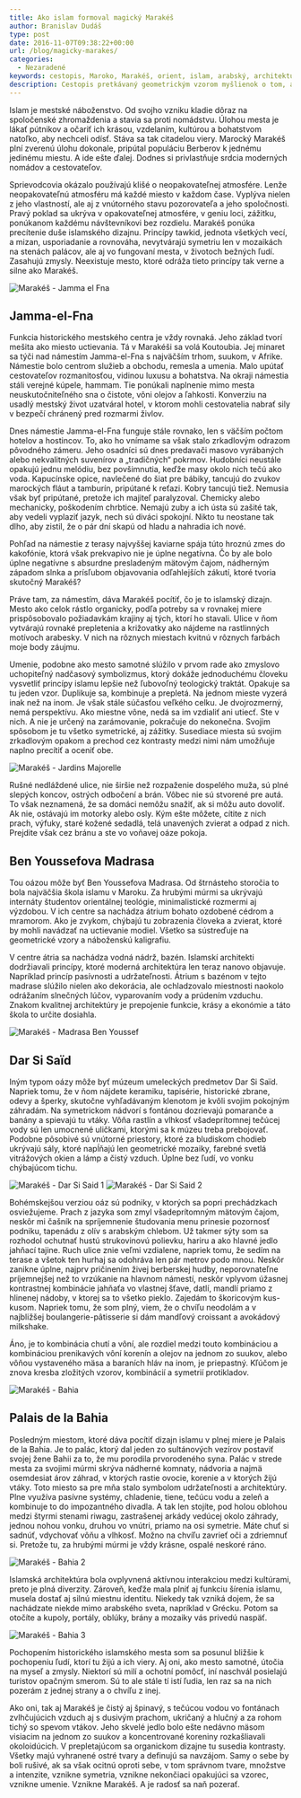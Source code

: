 ```yaml
---
title: Ako islam formoval magický Marakéš
author: Branislav Dudáš
type: post
date: 2016-11-07T09:38:22+00:00
url: /blog/magicky-marakes/
categories:
  - Nezaradené
keywords: cestopis, Maroko, Marakéš, orient, islam, arabský, architektúra, mesto, dizajn, Jamma-el-Fna Ben Youssef, madrasa, Dar Si Saïd, palác, Bahia
description: Cestopis pretkávaný geometrickým vzorom myšlienok o tom, ako Islam formoval rast marockého mesta Marakéš.
---
```

Islam je mestské náboženstvo. Od svojho vzniku kladie dôraz na spoločenské zhromaždenia a stavia sa proti nomádstvu. Úlohou mesta je lákať pútnikov a očariť ich krásou, vzdelaním, kultúrou a bohatstvom<!--more--> natoľko, aby nechceli odísť. Stáva sa tak citadelou viery. Marocký Marakéš plní zverenú úlohu dokonale, pripútal populáciu Berberov k jednému jedinému miestu. A ide ešte ďalej. Dodnes si privlastňuje srdcia moderných nomádov a cestovateľov.

Sprievodcovia okázalo používajú klišé o neopakovateľnej atmosfére. Lenže neopakovateľnú atmosféru má každé miesto v každom čase. Vyplýva nielen z jeho vlastností, ale aj z vnútorného stavu pozorovateľa a jeho spoločnosti. Pravý poklad sa ukrýva v opakovateľnej atmosfére, v geniu loci, zážitku, ponúkanom každému návštevníkovi bez rozdielu. Marakéš ponúka precítenie duše islamského dizajnu. Princípy tawkid, jednota všetkých vecí, a mizan, usporiadanie a rovnováha, nevytvárajú symetriu len v mozaikách na stenách palácov, ale aj vo fungovaní mesta, v životoch bežných ľudí. Zasahujú zmysly. Neexistuje mesto, ktoré odráža tieto princípy tak verne a silne ako Marakéš.

<img class="aligncenter wp-image-184 size-large" src="https://i2.wp.com/www.branislavdudas.com/wp-content/uploads/2016/05/jamma_el_fna.jpg?resize=640%2C427&#038;ssl=1" alt="Marakéš - Jamma el Fna" srcset="https://i2.wp.com/www.branislavdudas.com/wp-content/uploads/2016/05/jamma_el_fna.jpg?resize=1024%2C683&ssl=1 1024w, https://i2.wp.com/www.branislavdudas.com/wp-content/uploads/2016/05/jamma_el_fna.jpg?resize=300%2C200&ssl=1 300w, https://i2.wp.com/www.branislavdudas.com/wp-content/uploads/2016/05/jamma_el_fna.jpg?resize=768%2C512&ssl=1 768w, https://i2.wp.com/www.branislavdudas.com/wp-content/uploads/2016/05/jamma_el_fna.jpg?resize=1272%2C848&ssl=1 1272w, https://i2.wp.com/www.branislavdudas.com/wp-content/uploads/2016/05/jamma_el_fna.jpg?w=1600&ssl=1 1600w" sizes="(max-width: 640px) 100vw, 640px" data-recalc-dims="1" />

## Jamma-el-Fna

Funkcia historického mestského centra je vždy rovnaká. Jeho základ tvorí mešita ako miesto uctievania. Tá v Marakéši sa volá Koutoubia. Jej minaret sa týči nad námestím Jamma-el-Fna s najväčším trhom, suukom, v Afrike. Námestie bolo centrom služieb a obchodu, remesla a umenia. Malo upútať cestovateľov rozmanitosťou, vidinou luxusu a bohatstva. Na okraji námestia stáli verejné kúpele, hammam. Tie ponúkali naplnenie mimo mesta neuskutočniteľného sna o čistote, vôni olejov a ľahkosti. Konverziu na usadlý mestský život uzatváral hotel, v ktorom mohli cestovatelia nabrať sily v bezpečí chránený pred rozmarmi živlov.

Dnes námestie Jamma-el-Fna funguje stále rovnako, len s väčším počtom hotelov a hostincov. To, ako ho vnímame sa však stalo zrkadlovým odrazom pôvodného zámeru. Jeho osadníci sú dnes predavači masovo vyrábaných alebo nekvalitných suvenírov a „tradičných“ pokrmov. Hudobníci neustále opakujú jednu melódiu, bez povšimnutia, keďže masy okolo nich tečú ako voda. Kapucínske opice, navlečené do šiat pre bábiky, tancujú do zvukov marockých fláut a tamburín, pripútané k reťazi. Kobry tancujú tiež. Nemusia však byť pripútané, pretože ich majiteľ paralyzoval. Chemicky alebo mechanicky, poškodením chrbtice. Nemajú zuby a ich ústa sú zašité tak, aby vedeli vyplaziť jazyk, nech sú diváci spokojní. Nikto tu neostane tak dlho, aby zistil, že o pár dní skapú od hladu a nahradia ich nové.

Pohľad na námestie z terasy najvyššej kaviarne spája túto hroznú zmes do kakofónie, ktorá však prekvapivo nie je úplne negatívna. Čo by ale bolo úplne negatívne s absurdne presladeným mätovým čajom, nádherným západom slnka a prísľubom objavovania odľahlejších zákutí, ktoré tvoria skutočný Marakéš?

Práve tam, za námestím, dáva Marakéš pocítiť, čo je to islamský dizajn. Mesto ako celok rástlo organicky, podľa potreby sa v rovnakej miere prispôsobovalo požiadavkám krajiny aj tých, ktorí ho stavali. Ulice v ňom vytvárajú rovnaké prepletenia a križovatky ako nájdeme na rastlinných motívoch arabesky. V nich na rôznych miestach kvitnú v rôznych farbách moje body záujmu.

Umenie, podobne ako mesto samotné slúžilo v prvom rade ako zmyslovo uchopiteľný nadčasový symbolizmus, ktorý dokáže jednoduchému človeku vysvetliť princípy islamu lepšie než ľubovoľný teologický traktát. Opakuje sa tu jeden vzor. Duplikuje sa, kombinuje a prepletá. Na jednom mieste vyzerá inak než na inom. Je však stále súčasťou veľkého celku. Je dvojrozmerný, nemá perspektívu. Ako miestne vône, nedá sa im vzdialiť ani utiecť. Ste v nich. A nie je určený na zarámovanie, pokračuje do nekonečna. Svojim spôsobom je tu všetko symetrické, aj zážitky. Susediace miesta sú svojim zrkadlovým opakom a prechod cez kontrasty medzi nimi nám umožňuje naplno precítiť a oceniť obe.

<img class="aligncenter wp-image-186 size-large" src="https://i0.wp.com/www.branislavdudas.com/wp-content/uploads/2016/05/jardins_majorelle.jpg?resize=640%2C427&#038;ssl=1" alt="Marakéš - Jardins Majorelle" srcset="https://i0.wp.com/www.branislavdudas.com/wp-content/uploads/2016/05/jardins_majorelle.jpg?resize=1024%2C683&ssl=1 1024w, https://i0.wp.com/www.branislavdudas.com/wp-content/uploads/2016/05/jardins_majorelle.jpg?resize=300%2C200&ssl=1 300w, https://i0.wp.com/www.branislavdudas.com/wp-content/uploads/2016/05/jardins_majorelle.jpg?resize=768%2C512&ssl=1 768w, https://i0.wp.com/www.branislavdudas.com/wp-content/uploads/2016/05/jardins_majorelle.jpg?resize=1272%2C848&ssl=1 1272w, https://i0.wp.com/www.branislavdudas.com/wp-content/uploads/2016/05/jardins_majorelle.jpg?w=1920&ssl=1 1920w" sizes="(max-width: 640px) 100vw, 640px" data-recalc-dims="1" />

Rušné nedláždené ulice, nie širšie než rozpaženie dospelého muža, sú plné slepých koncov, ostrých odbočení a brán. Vôbec nie sú stvorené pre autá. To však neznamená, že sa domáci nemôžu snažiť, ak si môžu auto dovoliť. Ak nie, ostávajú im motorky alebo osly. Kým ešte môžete, cítite z nich prach, výfuky, staré kožené sedadlá, telá unavených zvierat a odpad z nich. Prejdite však cez bránu a ste vo voňavej oáze pokoja.

## Ben Youssefova Madrasa

Tou oázou môže byť Ben Youssefova Madrasa. Od štrnásteho storočia to bola najväčšia škola islamu v Maroku. Za hrubými múrmi sa ukrývajú internáty študentov orientálnej teológie, minimalistické rozmermi aj výzdobou. V ich centre sa nachádza átrium bohato ozdobené cédrom a mramorom. Ako je zvykom, chýbajú tu zobrazenia človeka a zvierat, ktoré by mohli navádzať na uctievanie modiel. Všetko sa sústreďuje na geometrické vzory a náboženskú kaligrafiu.

V centre átria sa nachádza vodná nádrž, bazén. Islamskí architekti dodržiavali princípy, ktoré moderná architektúra len teraz nanovo objavuje. Napríklad princíp pasívnosti a udržateľnosti. Átrium s bazénom v tejto madrase slúžilo nielen ako dekorácia, ale ochladzovalo miestnosti naokolo odrážaním slnečných lúčov, vyparovaním vody a prúdením vzduchu. Znakom kvalitnej architektúry je prepojenie funkcie, krásy a ekonómie a táto škola to určite dosiahla.

<img class="aligncenter wp-image-187 size-large" src="https://i1.wp.com/www.branislavdudas.com/wp-content/uploads/2016/05/madrassa.jpg?resize=640%2C426&#038;ssl=1" alt="Marakéš - Madrasa Ben Youssef" srcset="https://i1.wp.com/www.branislavdudas.com/wp-content/uploads/2016/05/madrassa.jpg?resize=1024%2C682&ssl=1 1024w, https://i1.wp.com/www.branislavdudas.com/wp-content/uploads/2016/05/madrassa.jpg?resize=300%2C200&ssl=1 300w, https://i1.wp.com/www.branislavdudas.com/wp-content/uploads/2016/05/madrassa.jpg?resize=768%2C512&ssl=1 768w, https://i1.wp.com/www.branislavdudas.com/wp-content/uploads/2016/05/madrassa.jpg?resize=1272%2C848&ssl=1 1272w, https://i1.wp.com/www.branislavdudas.com/wp-content/uploads/2016/05/madrassa.jpg?w=1280&ssl=1 1280w" sizes="(max-width: 640px) 100vw, 640px" data-recalc-dims="1" />

## Dar Si Saïd

Iným typom oázy môže byť múzeum umeleckých predmetov Dar Si Saïd. Napriek tomu, že v ňom nájdete keramiku, tapisérie, historické zbrane, odevy a šperky, skutočne vyhľadávaným klenotom je kvôli svojim pokojným záhradám. Na symetrickom nádvorí s fontánou dozrievajú pomaranče a banány a spievajú tu vtáky. Vôňa rastlín a vlhkosť všadeprítomnej tečúcej vody sú len umocnené uličkami, ktorými sa k múzeu treba prebojovať. Podobne pôsobivé sú vnútorné priestory, ktoré za bludiskom chodieb ukrývajú sály, ktoré napĺňajú len geometrické mozaiky, farebné svetlá vitrážových okien a lámp a čistý vzduch. Úplne bez ľudí, vo vonku chýbajúcom tichu.

<img class="aligncenter wp-image-188 size-large" src="https://i0.wp.com/www.branislavdudas.com/wp-content/uploads/2016/05/dar_si_said1.jpg?resize=640%2C960&#038;ssl=1" alt="Marakéš - Dar Si Said 1" srcset="https://i0.wp.com/www.branislavdudas.com/wp-content/uploads/2016/05/dar_si_said1.jpg?resize=683%2C1024&ssl=1 683w, https://i0.wp.com/www.branislavdudas.com/wp-content/uploads/2016/05/dar_si_said1.jpg?resize=200%2C300&ssl=1 200w, https://i0.wp.com/www.branislavdudas.com/wp-content/uploads/2016/05/dar_si_said1.jpg?resize=768%2C1152&ssl=1 768w, https://i0.wp.com/www.branislavdudas.com/wp-content/uploads/2016/05/dar_si_said1.jpg?w=1067&ssl=1 1067w" sizes="(max-width: 640px) 100vw, 640px" data-recalc-dims="1" />

<img class="aligncenter wp-image-189 size-large" src="https://i0.wp.com/www.branislavdudas.com/wp-content/uploads/2016/05/dar_si_said2.jpg?resize=640%2C426&#038;ssl=1" alt="Marakéš - Dar Si Said 2" srcset="https://i0.wp.com/www.branislavdudas.com/wp-content/uploads/2016/05/dar_si_said2.jpg?resize=1024%2C682&ssl=1 1024w, https://i0.wp.com/www.branislavdudas.com/wp-content/uploads/2016/05/dar_si_said2.jpg?resize=300%2C200&ssl=1 300w, https://i0.wp.com/www.branislavdudas.com/wp-content/uploads/2016/05/dar_si_said2.jpg?resize=768%2C512&ssl=1 768w, https://i0.wp.com/www.branislavdudas.com/wp-content/uploads/2016/05/dar_si_said2.jpg?resize=1272%2C848&ssl=1 1272w, https://i0.wp.com/www.branislavdudas.com/wp-content/uploads/2016/05/dar_si_said2.jpg?w=1280&ssl=1 1280w" sizes="(max-width: 640px) 100vw, 640px" data-recalc-dims="1" />

Bohémskejšou verziou oáz sú podniky, v ktorých sa popri prechádzkach osviežujeme. Prach z jazyka som zmyl všadeprítomným mätovým čajom, neskôr mi čašník na spríjemnenie študovania menu prinesie pozornosť podniku, tapenádu z olív s arabským chlebom. Už takmer sýty som sa rozhodol ochutnať hustú strukovinovú polievku, hariru a ako hlavné jedlo jahňací tajine. Ruch ulice znie veľmi vzdialene, napriek tomu, že sedím na terase a všetok ten hurhaj sa odohráva len pár metrov podo mnou. Neskôr zanikne úplne, najprv pričinením živej berberskej hudby, neporovnateľne príjemnejšej než to vrzúkanie na hlavnom námestí, neskôr vplyvom úžasnej kontrastnej kombinácie jahňaťa vo vlastnej šťave, datlí, mandlí priamo z hlinenej nádoby, v ktorej sa to všetko pieklo. Zajedám to škoricovým kus-kusom. Napriek tomu, že som plný, viem, že o chvíľu neodolám a v najbližšej boulangerie-pâtisserie si dám mandľový croissant a avokádový milkshake.

Áno, je to kombinácia chutí a vôní, ale rozdiel medzi touto kombináciou a kombináciou prenikavých vôní korenín a olejov na jednom zo suukov, alebo vôňou vystaveného mäsa a baraních hláv na inom, je priepastný. Kľúčom je znova kresba zložitých vzorov, kombinácií a symetrií protikladov.

<img class="aligncenter wp-image-191 size-large" src="https://i0.wp.com/www.branislavdudas.com/wp-content/uploads/2016/05/bahia_2.jpg?resize=640%2C427&#038;ssl=1" alt="Marakéš - Bahia" srcset="https://i0.wp.com/www.branislavdudas.com/wp-content/uploads/2016/05/bahia_2.jpg?resize=1024%2C683&ssl=1 1024w, https://i0.wp.com/www.branislavdudas.com/wp-content/uploads/2016/05/bahia_2.jpg?resize=300%2C200&ssl=1 300w, https://i0.wp.com/www.branislavdudas.com/wp-content/uploads/2016/05/bahia_2.jpg?resize=768%2C512&ssl=1 768w, https://i0.wp.com/www.branislavdudas.com/wp-content/uploads/2016/05/bahia_2.jpg?resize=1272%2C848&ssl=1 1272w, https://i0.wp.com/www.branislavdudas.com/wp-content/uploads/2016/05/bahia_2.jpg?w=1920&ssl=1 1920w" sizes="(max-width: 640px) 100vw, 640px" data-recalc-dims="1" />

## Palais de la Bahia

Posledným miestom, ktoré dáva pocítiť dizajn islamu v plnej miere je Palais de la Bahia. Je to palác, ktorý dal jeden zo sultánových vezírov postaviť svojej žene Bahii za to, že mu porodila prvorodeného syna. Palác v strede mesta za svojimi múrmi skrýva nádherné komnaty, nádvoria a najmä osemdesiat árov záhrad, v ktorých rastie ovocie, korenie a v ktorých žijú vtáky. Toto miesto sa pre mňa stalo symbolom udržateľnosti a architektúry. Plne využíva pasívne systémy, chladenie, tiene, tečúcu vodu a zeleň a kombinuje to do impozantného divadla. A tak len stojíte, pod holou oblohou medzi štyrmi stenami riwagu, zastrašenej arkády vedúcej okolo záhrady, jednou nohou vonku, druhou vo vnútri, priamo na osi symetrie. Máte chuť si sadnúť, vdychovať vôňu a vlhkosť. Možno na chvíľu zavrieť oči a zdriemnuť si. Pretože tu, za hrubými múrmi je vždy krásne, ospalé neskoré ráno.

<img class="aligncenter wp-image-185 size-large" src="https://i1.wp.com/www.branislavdudas.com/wp-content/uploads/2016/05/bahia_3.jpg?resize=640%2C427&#038;ssl=1" alt="Marakéš - Bahia 2" srcset="https://i1.wp.com/www.branislavdudas.com/wp-content/uploads/2016/05/bahia_3.jpg?resize=1024%2C683&ssl=1 1024w, https://i1.wp.com/www.branislavdudas.com/wp-content/uploads/2016/05/bahia_3.jpg?resize=300%2C200&ssl=1 300w, https://i1.wp.com/www.branislavdudas.com/wp-content/uploads/2016/05/bahia_3.jpg?resize=768%2C512&ssl=1 768w, https://i1.wp.com/www.branislavdudas.com/wp-content/uploads/2016/05/bahia_3.jpg?resize=1272%2C848&ssl=1 1272w, https://i1.wp.com/www.branislavdudas.com/wp-content/uploads/2016/05/bahia_3.jpg?w=1920&ssl=1 1920w" sizes="(max-width: 640px) 100vw, 640px" data-recalc-dims="1" />

Islamská architektúra bola ovplyvnená aktívnou interakciou medzi kultúrami, preto je plná diverzity. Zároveň, keďže mala plniť aj funkciu šírenia islamu, musela dostať aj silnú miestnu identitu. Niekedy tak vzniká dojem, že sa nachádzate niekde mimo arabského sveta, napríklad v Grécku. Potom sa otočíte a kupoly, portály, oblúky, brány a mozaiky vás privedú naspäť.

<img class="aligncenter wp-image-190 size-large" src="https://i2.wp.com/www.branislavdudas.com/wp-content/uploads/2016/05/bahia_1.jpg?resize=640%2C427&#038;ssl=1" alt="Marakéš - Bahia 3" srcset="https://i2.wp.com/www.branislavdudas.com/wp-content/uploads/2016/05/bahia_1.jpg?resize=1024%2C683&ssl=1 1024w, https://i2.wp.com/www.branislavdudas.com/wp-content/uploads/2016/05/bahia_1.jpg?resize=300%2C200&ssl=1 300w, https://i2.wp.com/www.branislavdudas.com/wp-content/uploads/2016/05/bahia_1.jpg?resize=768%2C512&ssl=1 768w, https://i2.wp.com/www.branislavdudas.com/wp-content/uploads/2016/05/bahia_1.jpg?resize=1272%2C848&ssl=1 1272w, https://i2.wp.com/www.branislavdudas.com/wp-content/uploads/2016/05/bahia_1.jpg?w=1600&ssl=1 1600w" sizes="(max-width: 640px) 100vw, 640px" data-recalc-dims="1" />

Pochopením historického islamského mesta som sa posunul bližšie k pochopeniu ľudí, ktorí tu žijú a ich viery. Aj oni, ako mesto samotné, útočia na myseľ a zmysly. Niektorí sú milí a ochotní pomôcť, iní naschvál posielajú turistov opačným smerom. Sú to ale stále tí istí ľudia, len raz sa na nich pozerám z jednej strany a o chvíľu z inej.

Ako oni, tak aj Marakéš je čistý aj špinavý, s tečúcou vodou vo fontánach zvlhčujúcich vzduch aj s dusivým prachom, ukričaný a hlučný a za rohom tichý so spevom vtákov. Jeho skvelé jedlo bolo ešte nedávno mäsom visiacim na jednom zo suukov a koncentrované koreniny rozkašliavali okoloidúcich. V prepletajúcom sa organickom dizajne tu susedia kontrasty. Všetky majú vyhranené ostré tvary a definujú sa navzájom. Samy o sebe by boli rušivé, ak sa však ocitnú oproti sebe, v tom správnom tvare, množstve a intenzite, vznikne symetria, vznikne nekončiaci opakujúci sa vzorec, vznikne umenie. Vznikne Marakéš. A je radosť sa naň pozerať.